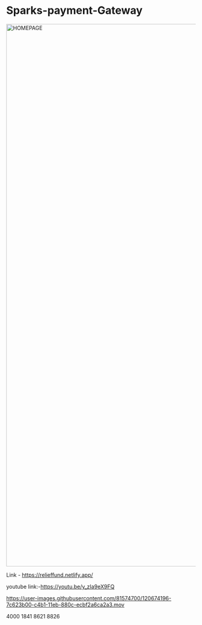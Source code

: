 

# Sparks-payment-Gateway

<img width="1440" alt="HOMEPAGE" src="https://user-images.githubusercontent.com/81574700/120614425-d98bcb80-c474-11eb-9092-53ee57cb58db.png">


Link -  https://relieffund.netlify.app/


youtube link:-https://youtu.be/y_zIa9eX9FQ



https://user-images.githubusercontent.com/81574700/120674196-7c623b00-c4b1-11eb-880c-ecbf2a6ca2a3.mov




<!-- https://user-images.githubusercontent.com/81574700/120655304-2b961680-c4a0-11eb-96e7-c48f1f6d14c5.mov -->

<!-- For Demo use :-</br>
 <br>
-Mastercard Domestic</br>
 5104 0600 0000 0008</br>
 <br>
-Visa Domestic</br>

 4111 1111 1111 1111</br>
 <br>
-Mastercard International</br>
 5555 5555 5555 4444</br>
 5105 1051 0510 5100</br>
 <br>
-Visa International</br>
 4012 8888 8888 1881</br> -->
 4000 1841 8621 8826</br>
